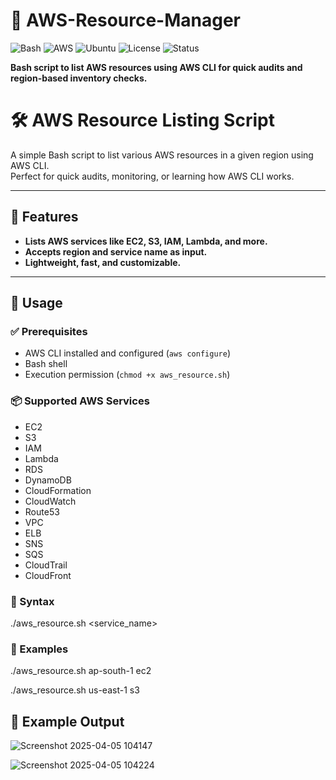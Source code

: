 # 🚀 AWS-Resource-Manager

![Bash](https://img.shields.io/badge/Shell-Bash-lightgrey?logo=gnubash)
![AWS](https://img.shields.io/badge/AWS-CLI-orange?logo=amazonaws)
![Ubuntu](https://img.shields.io/badge/Ubuntu-%23E95420?style=flat-square&logo=ubuntu&logoColor=white)
![License](https://img.shields.io/badge/license-MIT-blue)
![Status](https://img.shields.io/badge/status-Active-brightgreen)

**Bash script to list AWS resources using AWS CLI for quick audits and region-based inventory checks.**



# 🛠️ AWS Resource Listing Script

A simple Bash script to list various AWS resources in a given region using AWS CLI.  
Perfect for quick audits, monitoring, or learning how AWS CLI works.

---

## 📜 Features

- **Lists AWS services like EC2, S3, IAM, Lambda, and more.**
- **Accepts region and service name as input.**
- **Lightweight, fast, and customizable.**

---

## 🚀 Usage

### ✅ Prerequisites
- AWS CLI installed and configured (`aws configure`)
- Bash shell
- Execution permission (`chmod +x aws_resource.sh`)

### 📦 Supported AWS Services
- EC2
- S3
- IAM
- Lambda
- RDS
- DynamoDB
- CloudFormation
- CloudWatch
- Route53
- VPC
- ELB
- SNS
- SQS
- CloudTrail
- CloudFront

### 📌 Syntax

./aws_resource.sh <region> <service_name>

### 🧪 Examples
./aws_resource.sh ap-south-1 ec2

./aws_resource.sh us-east-1 s3

## 📸 Example Output

![Screenshot 2025-04-05 104147](https://github.com/user-attachments/assets/8d8dcaf9-df28-49ca-9996-8ffc80a77190)

![Screenshot 2025-04-05 104224](https://github.com/user-attachments/assets/0f86c97a-4ec1-44bd-85b7-3eb3bb386ca1)




